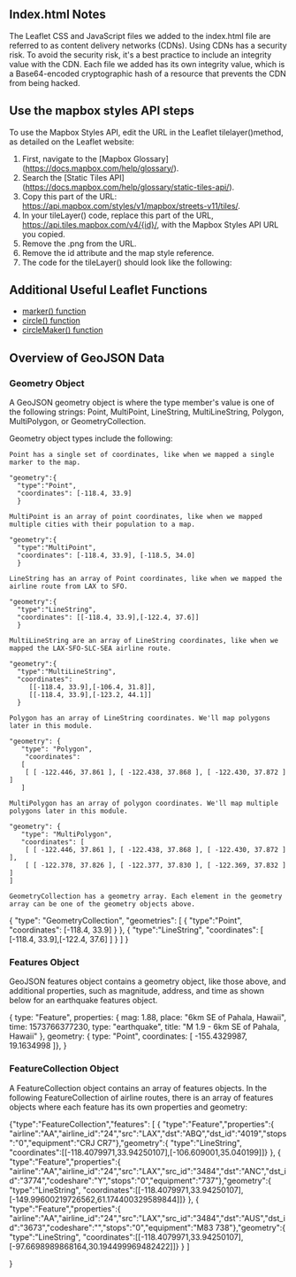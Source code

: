 ## Index.html Notes 
The Leaflet CSS and JavaScript files we added to the index.html file are referred to as content delivery networks (CDNs). Using CDNs has a security risk. To avoid the security risk, it's a best practice to include an integrity value with the CDN. Each file we added has its own integrity value, which is a Base64-encoded cryptographic hash of a resource that prevents the CDN from being hacked.

## Use the mapbox styles API steps 
To use the Mapbox Styles API, edit the URL in the Leaflet tilelayer()method, as detailed on the Leaflet website:

1. First, navigate to the [Mapbox Glossary] (https://docs.mapbox.com/help/glossary/).
2. Search the [Static Tiles API] (https://docs.mapbox.com/help/glossary/static-tiles-api/).
3. Copy this part of the URL: https://api.mapbox.com/styles/v1/mapbox/streets-v11/tiles/.
4. In your tileLayer() code, replace this part of the URL, https://api.tiles.mapbox.com/v4/{id}/, with the Mapbox Styles API URL you copied.
5. Remove the .png from the URL.
6. Remove the id attribute and the map style reference.
7. The code for the tileLayer() should look like the following:

## Additional Useful Leaflet Functions
- [marker() function](https://leafletjs.com/index.html#marker) 
- [circle() function](https://leafletjs.com/index.html#circle) 
- [circleMaker() function](https://leafletjs.com/index.html#circlemarker)

## Overview of GeoJSON Data 
### Geometry Object 
A GeoJSON geometry object is where the type member's value is one of the following strings: Point, MultiPoint, LineString, MultiLineString, Polygon, MultiPolygon, or GeometryCollection.

Geometry object types include the following:

    Point has a single set of coordinates, like when we mapped a single marker to the map.

    "geometry":{
      "type":"Point",
      "coordinates": [-118.4, 33.9]
      }

    MultiPoint is an array of point coordinates, like when we mapped multiple cities with their population to a map.

    "geometry":{
      "type":"MultiPoint",
      "coordinates": [-118.4, 33.9], [-118.5, 34.0]
      }

    LineString has an array of Point coordinates, like when we mapped the airline route from LAX to SFO.

    "geometry":{
      "type":"LineString",
      "coordinates": [[-118.4, 33.9],[-122.4, 37.6]]
      }

    MultiLineString are an array of LineString coordinates, like when we mapped the LAX-SFO-SLC-SEA airline route.

    "geometry":{
      "type":"MultiLineString",
      "coordinates":
         [[-118.4, 33.9],[-106.4, 31.8]],
         [[-118.4, 33.9],[-123.2, 44.1]]
      }

    Polygon has an array of LineString coordinates. We'll map polygons later in this module.

    "geometry": {
       "type": "Polygon",
        "coordinates":
       [
        [ [ -122.446, 37.861 ], [ -122.438, 37.868 ], [ -122.430, 37.872 ] ]
       ]

    MultiPolygon has an array of polygon coordinates. We'll map multiple polygons later in this module.

    "geometry": {
       "type": "MultiPolygon",
       "coordinates": [
        [ [ -122.446, 37.861 ], [ -122.438, 37.868 ], [ -122.430, 37.872 ] ],
        [ [ -122.378, 37.826 ], [ -122.377, 37.830 ], [ -122.369, 37.832 ] ]
    ]

    GeometryCollection has a geometry array. Each element in the geometry array can be one of the geometry objects above.

{
   "type": "GeometryCollection",
   "geometries": [
       {
         "type":"Point",
       "coordinates": [-118.4, 33.9]
      }
       },
       {
          "type":"LineString",
          "coordinates": [
             [-118.4, 33.9],[-122.4, 37.6]
           ]
       }
   ]
}

### Features Object 
GeoJSON features object contains a geometry object, like those above, and additional properties, such as magnitude, address, and time as shown below for an earthquake features object.

{
    type: "Feature",
    properties: {
    mag: 1.88,
    place: "6km SE of Pahala, Hawaii",
    time: 1573766377230,
    type: "earthquake",
    title: "M 1.9 - 6km SE of Pahala, Hawaii"
    },
    geometry: {
    type: "Point",
    coordinates: [
    -155.4329987,
    19.1634998
    ]},
  }

### FeatureCollection Object 
A FeatureCollection object contains an array of features objects. In the following FeatureCollection of airline routes, there is an array of features objects where each feature has its own properties and geometry:

{"type":"FeatureCollection","features":
[
  {
    "type":"Feature","properties":{
"airline":"AA","airline_id":"24","src":"LAX","dst":"ABQ","dst_id":"4019","stops":"0","equipment":"CRJ CR7"},"geometry":{
"type":"LineString",
"coordinates":[[-118.4079971,33.94250107],[-106.609001,35.040199]]}
},
{
"type":"Feature","properties":{
"airline":"AA","airline_id":"24","src":"LAX","src_id":"3484","dst":"ANC","dst_id":"3774","codeshare":"Y","stops":"0","equipment":"737"},"geometry":{
"type":"LineString",
"coordinates":[[-118.4079971,33.94250107],[-149.99600219726562,61.174400329589844]]}
  },
{
  "type":"Feature","properties":{
"airline":"AA","airline_id":"24","src":"LAX","src_id":"3484","dst":"AUS","dst_id":"3673","codeshare":"","stops":"0","equipment":"M83 738"},"geometry":{
"type":"LineString",
"coordinates":[[-118.4079971,33.94250107],[-97.6698989868164,30.194499969482422]]}
  }
]

}